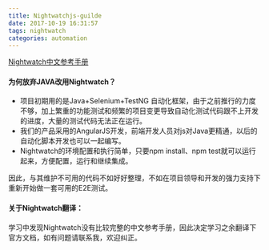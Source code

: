 ```yaml
---
title: Nightwatchjs-guilde
date: 2017-10-19 16:31:57
tags: nightwatch
categories: automation
---
```


[Nightwatch中文参考手册](https://shenxianpeng.gitbooks.io/nightwatch-js-cn/content/)

#### 为何放弃JAVA改用Nightwatch？

- 项目初期用的是Java+Selenium+TestNG 自动化框架，由于之前推行的力度不够，加上繁重的功能测试和频繁的项目变更导致自动化测试代码跟不上开发的进度，大量的测试代码无法正在运行。
- 我们的产品采用的AngularJS开发，前端开发人员对js对Java更精通，以后的自动化脚本开发也可以一起编写。
- Nightwatch的环境配置和执行简单，只要npm install、npm test就可以运行起来，方便配置，运行和继续集成。

因此，与其维护不可用的代码不如好好整理，不如在项目领导和开发的强力支持下重新开始做一套可用的E2E测试。

#### 关于Nightwatch翻译：

学习中发现Nightwatch没有比较完整的中文参考手册，因此决定学习之余翻译下官方文档，如有问题请联系我，欢迎纠正。